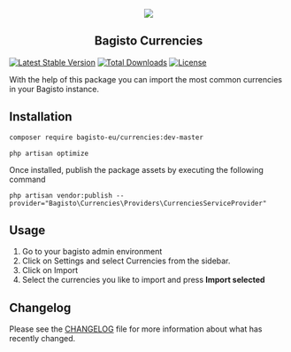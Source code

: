 <p align="center">
    <img src="https://bagisto.com/wp-content/themes/bagisto/images/logo.png" />
    <h2 align="center">Bagisto Currencies</h2>
</p>

[![Latest Stable Version](http://poser.pugx.org/bagisto-eu/currencies/v)](https://packagist.org/packages/bagisto-eu/currencies)
[![Total Downloads](http://poser.pugx.org/bagisto-eu/currencies/downloads)](https://packagist.org/packages/bagisto-eu/currencies)
[![License](http://poser.pugx.org/bagisto-eu/currencies/license)](https://packagist.org/packages/bagisto-eu/currencies)

With the help of this package you can import the most common currencies in your Bagisto instance.  

## Installation

```sh
composer require bagisto-eu/currencies:dev-master
```

```
php artisan optimize
``` 

Once installed, publish the package assets by executing the following command
```
php artisan vendor:publish --provider="Bagisto\Currencies\Providers\CurrenciesServiceProvider"
```

## Usage

1. Go to your bagisto admin environment
2. Click on Settings and select Currencies from the sidebar.
3. Click on Import
4. Select the currencies you like to import and press **Import selected**

## Changelog
Please see the [CHANGELOG](CHANGELOG.md) file for more information about what has recently changed.
